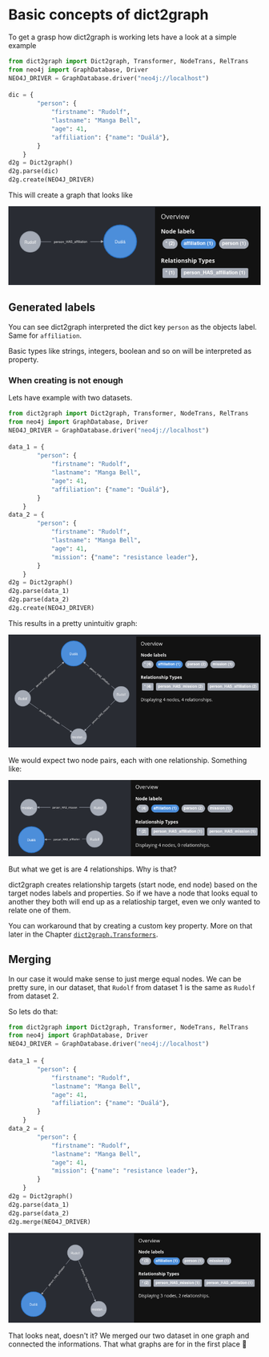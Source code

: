 # Basic concepts of dict2graph

To get a grasp how dict2graph is working lets have a look at a simple example

```python
from dict2graph import Dict2graph, Transformer, NodeTrans, RelTrans
from neo4j import GraphDatabase, Driver
NEO4J_DRIVER = GraphDatabase.driver("neo4j://localhost")

dic = {
        "person": {
            "firstname": "Rudolf",
            "lastname": "Manga Bell",
            "age": 41,
            "affiliation": {"name": "Duálá"},
        }
    }
d2g = Dict2graph()
d2g.parse(dic)
d2g.create(NEO4J_DRIVER)
```

This will create a graph that looks like

![](img/basics_baseline_example.png "Result example 1")

## Generated labels

You can see dict2graph interpreted the dict key `person` as the objects label. Same for `affiliation`. 

Basic types like strings, integers, boolean and so on will be interpreted as property.

### When creating is not enough

Lets have example with two datasets.


```python
from dict2graph import Dict2graph, Transformer, NodeTrans, RelTrans
from neo4j import GraphDatabase, Driver
NEO4J_DRIVER = GraphDatabase.driver("neo4j://localhost")

data_1 = {
        "person": {
            "firstname": "Rudolf",
            "lastname": "Manga Bell",
            "age": 41,
            "affiliation": {"name": "Duálá"},
        }
    }
data_2 = {
        "person": {
            "firstname": "Rudolf",
            "lastname": "Manga Bell",
            "age": 41,
            "mission": {"name": "resistance leader"},
        }
    }
d2g = Dict2graph()
d2g.parse(data_1)
d2g.parse(data_2)
d2g.create(NEO4J_DRIVER)
```

This results in a pretty unintuitiv graph:

![](img/basics_why_merge_example.png "Result example 1")

We would expect two node pairs, each with one relationship. Something like:

![](img/basics_multiple_data_expections_example.png "Result example 1")


But what we get is are 4 relationships. Why is that?  

dict2graph creates relationship targets (start node, end node) based on the target nodes labels and properties. So if we have a node that looks equal to another they both will end up as a relatioship target, even we only wanted to relate one of them.

You can workaround that by creating a custom key property. More on that later in the Chapter [`dict2graph.Transformers`](/use_transformers.md).

## Merging

In our case it would make sense to just merge equal nodes. We can be pretty sure, in our dataset, that `Rudolf` from dataset 1 is the same as `Rudolf` from dataset 2.

So lets do that:


```python
from dict2graph import Dict2graph, Transformer, NodeTrans, RelTrans
from neo4j import GraphDatabase, Driver
NEO4J_DRIVER = GraphDatabase.driver("neo4j://localhost")

data_1 = {
        "person": {
            "firstname": "Rudolf",
            "lastname": "Manga Bell",
            "age": 41,
            "affiliation": {"name": "Duálá"},
        }
    }
data_2 = {
        "person": {
            "firstname": "Rudolf",
            "lastname": "Manga Bell",
            "age": 41,
            "mission": {"name": "resistance leader"},
        }
    }
d2g = Dict2graph()
d2g.parse(data_1)
d2g.parse(data_2)
d2g.merge(NEO4J_DRIVER)
```
![](img/basics_merge_example.png)

That looks neat, doesn't it? We merged our two dataset in one graph and connected the informations. That what graphs are for in the first place 🚀


